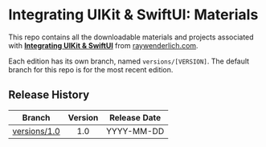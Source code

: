 # Integrating UIKit & SwiftUI: Materials

This repo contains all the downloadable materials and projects associated with **[Integrating UIKit & SwiftUI](https://www.raywenderlich.com/library)** from [raywenderlich.com](https://www.raywenderlich.com).

Each edition has its own branch, named `versions/[VERSION]`. The default branch for this repo is for the most recent edition.

## Release History

| Branch                                                                            | Version | Release Date |
| --------------------------------------------------------------------------------- |:-------:|:------------:|
| [versions/1.0](https://github.com/raywenderlich/TODO-materials/tree/versions/1.0) | 1.0     | YYYY-MM-DD   |
